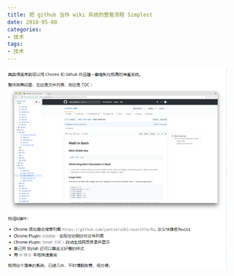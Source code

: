 ```yaml
---
title: 把 github 当作 wiki 系统的整套流程 Simplest
date: 2018-05-08
categories: 
- 技术
tags: 
- 技术
---
```

![image](https://github.com/ningdaolong/wiki/blob/master/image/003.png)
